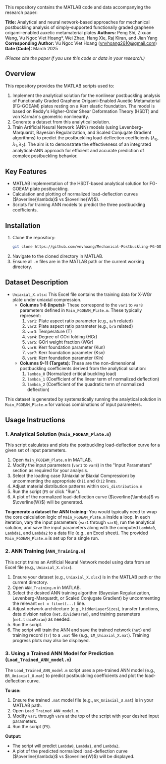 This repository contains the MATLAB code and data accompanying the research paper:

**Title:** Analytical and neural network-based approaches for mechanical postbuckling analysis of simply-supported functionally graded graphene origami-enabled auxetic metamaterial plates
**Authors:** Peng Shi, Zixuan Wang, Vu Ngoc Viet Hoang*, Wei Zhao, Hang Xie, Raj Kiran, and Jian Yang
**Corresponding Author:** Vu Ngoc Viet Hoang (vnvhoang2610@gmail.com)
**Date (Code):** March 2025

*(Please cite the paper if you use this code or data in your research.)*


## Overview

This repository provides the MATLAB scripts used to:
1.  Implement the analytical solution for the nonlinear postbuckling analysis of Functionally Graded Graphene Origami-Enabled Auxetic Metamaterial (FG-GOEAM) plates resting on a Kerr elastic foundation. The model is based on Reddy's Higher-Order Shear Deformation Theory (HSDT) and von Kármán's geometric nonlinearity.
2.  Generate a dataset from this analytical solution.
3.  Train Artificial Neural Network (ANN) models (using Levenberg-Marquardt, Bayesian Regularization, and Scaled Conjugate Gradient algorithms) to predict the postbuckling load-deflection coefficients ($\lambda_0, \lambda_1, \lambda_2$).
The aim is to demonstrate the effectiveness of an integrated analytical-ANN approach for efficient and accurate prediction of complex postbuckling behavior.

## Key Features

*   MATLAB implementation of the HSDT-based analytical solution for FG-GOEAM plate postbuckling.
*   Calculation and plotting of normalized load-deflection curves ($\overline{\lambda}$ vs $\overline{W}$).
*   Scripts for training ANN models to predict the three postbuckling coefficients.


## Installation

1.  Clone the repository:
    ```bash
    git clone https://github.com/vnvhoang/Mechanical-Postbuckling-FG-GOEAM-Plates.git
    ```
2.  Navigate to the cloned directory in MATLAB.
3.  Ensure all `.m` files are in the MATLAB path or the current working directory.


## Dataset Description

*   `Uniaxial_X.xlsx`: This Excel file contains the training data for X-WGr plate under uniaxial compression.
    *   **Columns 1-8 (Inputs):** These correspond to the `var1` to `var8` parameters defined in `Main_FGOEAM_Plate.m`. These typically represent:
        1.  `var1`: Plate aspect ratio parameter (e.g., `a/h` related)
        2.  `var2`: Plate aspect ratio parameter (e.g., `b/a` related)
        3.  `var3`: Temperature (T)
        4.  `var4`: Degree of GOri folding (HGr)
        5.  `var5`: GOri weight fraction (WGr)
        6.  `var6`: Kerr foundation parameter (Kun)
        7.  `var7`: Kerr foundation parameter (Ksn)
        8.  `var8`: Kerr foundation parameter (Kln)
    *   **Columns 9-11 (Targets):** These are the non-dimensional postbuckling coefficients derived from the analytical solution:
        1.  `lambda_0` (Normalized critical buckling load)
        2.  `lambda_1` (Coefficient of the linear term of normalized deflection)
        3.  `lambda_2` (Coefficient of the quadratic term of normalized deflection)

This dataset is generated by systematically running the analytical solution in `Main_FGOEAM_Plate.m` for various combinations of input parameters.

## Usage Instructions

### 1. Analytical Solution (`Main_FGOEAM_Plate.m`)

This script calculates and plots the postbuckling load-deflection curve for a given set of input parameters.

1.  Open `Main_FGOEAM_Plate.m` in MATLAB.
2.  Modify the input parameters (`var1` to `var8`) in the "Input Parameters" section as required for your analysis.
3.  Select the loading case (Uniaxial or Biaxial Compression) by uncommenting the appropriate `Chi1` and `Chi2` lines.
4.  Adjust material distribution patterns within `GOri_distribution.m`
5.  Run the script (`F5` or click "Run").
6.  A plot of the normalized load-deflection curve ($\overline{\lambda}$ vs $\overline{W}$) will be generated. 

**To generate a dataset for ANN training:**
You would typically need to wrap the core calculation logic of `Main_FGOEAM_Plate.m` inside a loop. In each iteration, vary the input parameters (`var1` through `var8`), run the analytical solution, and save the input parameters along with the computed `Lambda0`, `Lambda1`, and `Lambda2` to a data file (e.g., an Excel sheet). The provided `Main_FGOEAM_Plate.m` is set up for a single run.

### 2. ANN Training (`ANN_Training.m`)

This script trains an Artificial Neural Network model using data from an Excel file (e.g., `Uniaxial_X.xlsx`).

1.  Ensure your dataset (e.g., `Uniaxial_X.xlsx`) is in the MATLAB path or the current directory.
2.  Open `ANN_Training.m` in MATLAB.
3.  Select the desired ANN training algorithm (Bayesian Regularization, Levenberg-Marquardt, or Scaled Conjugate Gradient) by uncommenting the relevant `net = fitnet(...)` line.
4.  Adjust network architecture (e.g., `hiddenLayerSizes`), transfer functions, data division ratios (`net.divideParam`), and training parameters (`net.trainParam`) as needed.
5.  Run the script.
6.  The script will train the ANN and save the trained network (`net`) and training record (`tr`) to a `.mat` file (e.g., `LM_Uniaxial_X.mat`). Training progress plots may also be displayed.


### 3. Using a Trained ANN Model for Prediction  (`Load_Trained_ANN_model.m`)

The `Load_Trained_ANN_model.m` script uses a pre-trained ANN model (e.g., `BR_Uniaxial_U.mat`) to predict postbuckling coefficients and plot the load-deflection curve.

**To use:**
1.  Ensure the trained `.mat` model file (e.g., `BR_Uniaxial_U.mat`) is in your MATLAB path.
2.  Open `Load_Trained_ANN_model.m`.
3.  Modify `var1` through `var8` at the top of the script with your desired input parameters.
4.  Run the script (`F5`).

**Output:**
*   The script will predict `Lambda0`, `Lambda1`, and `Lambda2`.
*   A plot of the predicted normalized load-deflection curve ($\overline{\lambda}$ vs $\overline{W}$) will be displayed.
